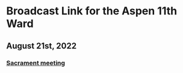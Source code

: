 # Broadcast Link for the Aspen 11th Ward

## August 21st, 2022
### [Sacrament meeting](https://www.youtube.com/watch?v=hqXjNxv1bpM)
